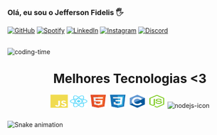 ### Olá, eu sou o Jefferson Fidelis 🖐
[![GitHub](https://img.shields.io/badge/GitHub-181717?style=for-the-badge&logo=github&logoColor=white)](https://github.com/fidel7z)
[![Spotify](https://img.shields.io/badge/Spotify-1ED760?style=for-the-badge&logo=spotify&logoColor=white)](https://open.spotify.com/user/x0awax9ciast5k5fh0l5ya3rf)
[![LinkedIn](https://img.shields.io/badge/LinkedIn-0077B5?style=for-the-badge&logo=linkedin&logoColor=white)](https://www.linkedin.com/in/jefferson-fidelis-16bb091b1/)
[![Instagram](https://img.shields.io/badge/Instagram-E4405F?style=for-the-badge&logo=instagram&logoColor=white)](https://www.instagram.com/fidel7z)
[![Discord](https://img.shields.io/badge/Discord-7289DA?style=for-the-badge&logo=discord&logoColor=white)](https://discordapp.com/fidel7z)



</div>
<br>

<div align="center">
  <div style="display: flex; align-items: center;">
    <img align="left" height="150" alt="coding-time" src="https://media2.giphy.com/media/4rZA5D22301iMgrUNd/giphy.gif?cid=ecf05e47tvgois7iwwdujbj400z1xx4ke9u4pjbp3nsl3i83&ep=v1_gifs_related&rid=giphy.gif&ct=g">
    <div>
      <h1 align="center">Melhores Tecnologias <3</h1>
      <img height="30" width="40" alt="js-icon" src="https://raw.githubusercontent.com/devicons/devicon/master/icons/javascript/javascript-plain.svg">
      <img height="30" width="40" alt="react-icon" src="https://raw.githubusercontent.com/devicons/devicon/master/icons/react/react-original.svg">
      <img height="30" width="40" alt="html-icon" src="https://raw.githubusercontent.com/devicons/devicon/master/icons/html5/html5-original.svg">
      <img height="30" width="40" alt="css-icon" src="https://raw.githubusercontent.com/devicons/devicon/master/icons/css3/css3-original.svg">
      <img height="30" width="40" alt="c-icon" src="https://raw.githubusercontent.com/devicons/devicon/master/icons/c/c-original.svg">
      <img height="30" width="40" alt="nodejs-icon" src="https://raw.githubusercontent.com/devicons/devicon/master/icons/nodejs/nodejs-original.svg">
      <img height="30" width="40" alt="nodejs-icon" src="https://raw.githubusercontent.com/jmnote/z-icons/master/svg/cpp.svg">
    </div>
  </div>
</div>


  

</div>
  
![Snake animation](https://github.com/FIDEL7Z/FIDEL7Z/blob/output/github-contribution-grid-snake.svg)
